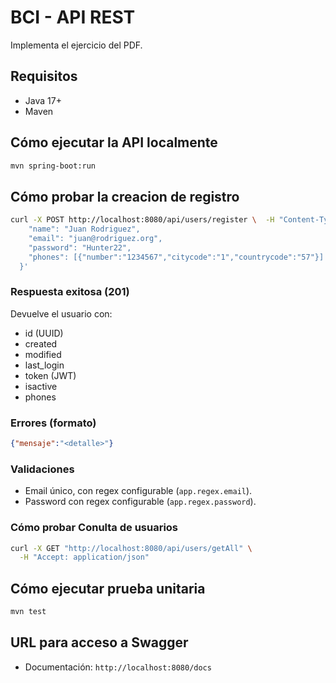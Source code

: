 # BCI - API REST

Implementa el ejercicio del PDF.

## Requisitos
- Java 17+
- Maven

## Cómo ejecutar la API localmente
```bash
mvn spring-boot:run
```

## Cómo probar la creacion de registro
```bash
curl -X POST http://localhost:8080/api/users/register \  -H "Content-Type: application/json" \  -d '{
    "name": "Juan Rodriguez",
    "email": "juan@rodriguez.org",
    "password": "Hunter22",
    "phones": [{"number":"1234567","citycode":"1","countrycode":"57"}]
  }'
```

### Respuesta exitosa (201)
Devuelve el usuario con:
- id (UUID)
- created
- modified
- last_login
- token (JWT)
- isactive
- phones

### Errores (formato)
```json
{"mensaje":"<detalle>"}
```

### Validaciones
- Email único, con regex configurable (`app.regex.email`).
- Password con regex configurable (`app.regex.password`).

### Cómo probar Conulta de usuarios
```bash
curl -X GET "http://localhost:8080/api/users/getAll" \
  -H "Accept: application/json"
```

## Cómo ejecutar prueba unitaria
```bash
mvn test
```

## URL para acceso a Swagger
- Documentación: `http://localhost:8080/docs`

